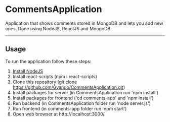 # CommentsApplication
Application that shows comments stored in MongoDB and lets you add new ones. Done using NodeJS, ReactJS and MongoDB.

------
## Usage
To run the application follow these steps:
1. [Install NodeJS](https://nodejs.org/en/download/ "Install NodeJS")
2. Install react-scripts (npm i react-scripts)
3. Clone this repository (git clone https://github.com/Gyanoo/CommentsApplication.git)
4. Install packages for server (in CommentsApplication run 'npm install')
5. Install packages for frontend ('cd comments-app' and 'npm install')
6. Run backend (in CommentsApplication folder run 'node server.js')
7. Run frontend (in comments-app folder run 'npm start')
8. Open web browser at http://localhost:3000/
